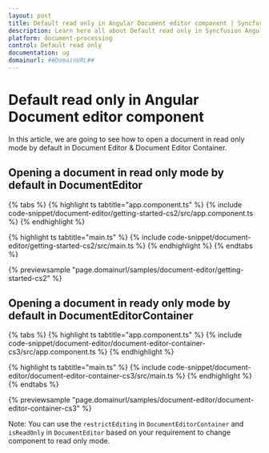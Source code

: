 ```yaml
---
layout: post
title: Default read only in Angular Document editor component | Syncfusion
description: Learn here all about Default read only in Syncfusion Angular Document editor component of Syncfusion Essential JS 2 and more.
platform: document-processing
control: Default read only 
documentation: ug
domainurl: ##DomainURL##
---
```


# Default read only in Angular Document editor component

In this article, we are going to see how to open a document in read only mode by default in Document Editor & Document Editor Container.

## Opening a document in read only mode by default in DocumentEditor

{% tabs %}
{% highlight ts tabtitle="app.component.ts" %}
{% include code-snippet/document-editor/getting-started-cs2/src/app.component.ts %}
{% endhighlight %}

{% highlight ts tabtitle="main.ts" %}
{% include code-snippet/document-editor/getting-started-cs2/src/main.ts %}
{% endhighlight %}
{% endtabs %}
  
{% previewsample "page.domainurl/samples/document-editor/getting-started-cs2" %}

## Opening a document in ready only mode by default in DocumentEditorContainer

{% tabs %}
{% highlight ts tabtitle="app.component.ts" %}
{% include code-snippet/document-editor/document-editor-container-cs3/src/app.component.ts %}
{% endhighlight %}

{% highlight ts tabtitle="main.ts" %}
{% include code-snippet/document-editor/document-editor-container-cs3/src/main.ts %}
{% endhighlight %}
{% endtabs %}
  
{% previewsample "page.domainurl/samples/document-editor/document-editor-container-cs3" %}

Note: You can use the `restrictEditing` in `DocumentEditorContainer` and `isReadOnly` in `DocumentEditor` based on your requirement to change component to read only mode.